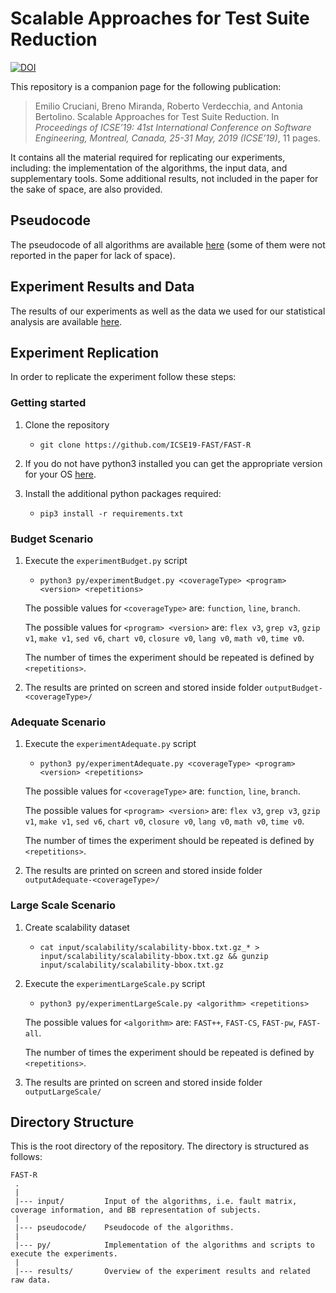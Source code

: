 # Scalable Approaches for Test Suite Reduction

[![DOI](https://zenodo.org/badge/145862995.svg)](https://zenodo.org/badge/latestdoi/145862995)

This repository is a companion page for the following publication:

> Emilio Cruciani, Breno Miranda, Roberto Verdecchia, and Antonia Bertolino. Scalable Approaches for Test Suite Reduction. In _Proceedings of ICSE’19: 41st International Conference on Software Engineering, Montreal, Canada, 25-31 May, 2019 (ICSE’19)_, 11 pages.

It contains all the material required for replicating our experiments, including: the implementation of the algorithms, the input data, and supplementary tools.
Some additional results, not included in the paper for the sake of space, are also provided.

## Pseudocode

The pseudocode of all algorithms are available [here](pseudocode/README.md) (some of them were not reported in the paper for lack of space).

## Experiment Results and Data

The results of our experiments as well as the data we used for our statistical analysis are available [here](results/README.md).

## Experiment Replication

In order to replicate the experiment follow these steps:

### Getting started

1. Clone the repository

   - `git clone https://github.com/ICSE19-FAST/FAST-R`

2. If you do not have python3 installed you can get the appropriate version for your OS [here](https://www.python.org/downloads/).

3. Install the additional python packages required:
   - `pip3 install -r requirements.txt`

### Budget Scenario

1. Execute the `experimentBudget.py` script

   - `python3 py/experimentBudget.py <coverageType> <program> <version> <repetitions>`

   The possible values for `<coverageType>` are: `function`, `line`, `branch`.

   The possible values for `<program> <version>` are: `flex v3`, `grep v3`, `gzip v1`, `make v1`, `sed v6`, `chart v0`, `closure v0`, `lang v0`, `math v0`, `time v0`.

   The number of times the experiment should be repeated is defined by `<repetitions>`.

2. The results are printed on screen and stored inside folder `outputBudget-<coverageType>/`

### Adequate Scenario

1. Execute the `experimentAdequate.py` script

   - `python3 py/experimentAdequate.py <coverageType> <program> <version> <repetitions>`

   The possible values for `<coverageType>` are: `function`, `line`, `branch`.

   The possible values for `<program> <version>` are: `flex v3`, `grep v3`, `gzip v1`, `make v1`, `sed v6`, `chart v0`, `closure v0`, `lang v0`, `math v0`, `time v0`.

   The number of times the experiment should be repeated is defined by `<repetitions>`.

2. The results are printed on screen and stored inside folder `outputAdequate-<coverageType>/`

### Large Scale Scenario

1. Create scalability dataset

   - `cat input/scalability/scalability-bbox.txt.gz_* > input/scalability/scalability-bbox.txt.gz && gunzip input/scalability/scalability-bbox.txt.gz`

2. Execute the `experimentLargeScale.py` script

   - `python3 py/experimentLargeScale.py <algorithm> <repetitions>`

   The possible values for `<algorithm>` are: `FAST++`, `FAST-CS`, `FAST-pw`, `FAST-all`.

   The number of times the experiment should be repeated is defined by `<repetitions>`.

3. The results are printed on screen and stored inside folder `outputLargeScale/`

## Directory Structure

This is the root directory of the repository. The directory is structured as follows:

    FAST-R
     .
     |
     |--- input/         Input of the algorithms, i.e. fault matrix, coverage information, and BB representation of subjects.
     |
     |--- pseudocode/    Pseudocode of the algorithms.
     |
     |--- py/            Implementation of the algorithms and scripts to execute the experiments.
     |
     |--- results/       Overview of the experiment results and related raw data.


